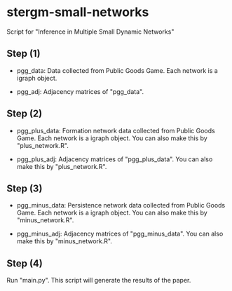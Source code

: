# stergm-small-networks
Script for "Inference in Multiple Small Dynamic Networks"

## Step (1)

- pgg_data: Data collected from Public Goods Game. Each network is a igraph object.

- pgg_adj: Adjacency matrices of "pgg_data".

## Step (2)

- pgg_plus_data: Formation network data collected from Public Goods Game. Each network is a igraph object. You can also make this by "plus_network.R".

- pgg_plus_adj: Adjacency matrices of "pgg_plus_data". You can also make this by "plus_network.R".

## Step (3)

- pgg_minus_data: Persistence network data collected from Public Goods Game. Each network is a igraph object. You can also make this by "minus_network.R".

- pgg_minus_adj: Adjacency matrices of "pgg_minus_data". You can also make this by "minus_network.R".

## Step (4)

Run "main.py". This script will generate the results of the paper.


